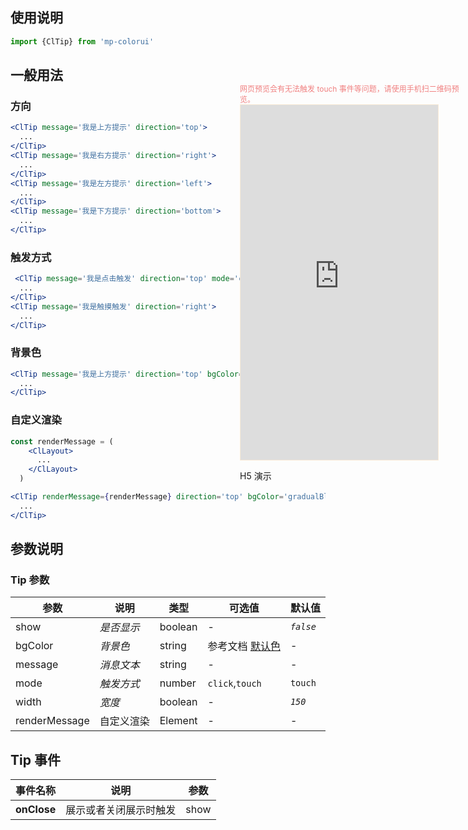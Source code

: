 ## 使用说明

```jsx
import {ClTip} from 'mp-colorui'
```

## 一般用法

### 方向

```jsx
<ClTip message='我是上方提示' direction='top'>
  ...
</ClTip>
<ClTip message='我是右方提示' direction='right'>
  ...
</ClTip>
<ClTip message='我是左方提示' direction='left'>
  ...
</ClTip>
<ClTip message='我是下方提示' direction='bottom'>
  ...
</ClTip>
```

### 触发方式

```jsx
 <ClTip message='我是点击触发' direction='top' mode='click'>
  ...
</ClTip>
<ClTip message='我是触摸触发' direction='right'>
  ...
</ClTip>
```



### 背景色

```jsx
<ClTip message='我是上方提示' direction='top' bgColor='gradualBlue'>
  ...
</ClTip>
```



### 自定义渲染

```jsx
const renderMessage = (
    <ClLayout>
      ...
    </ClLayout>
  )

<ClTip renderMessage={renderMessage} direction='top' bgColor='gradualBlue' mode='click' width={350}>
  ...
</ClTip>
```





## 参数说明

### Tip 参数

| 参数          | 说明       | 类型    | 可选值                         | 默认值    |
| ------------- | ---------- | ------- | ------------------------------ | --------- |
| show          | *是否显示* | boolean | -                              | *`false`* |
| bgColor       | *背景色*   | string  | 参考文档 [默认色](/home/color) | -         |
| message       | *消息文本* | string  | -                              | -         |
| mode          | *触发方式* | number  | `click`,`touch`                | `touch`   |
| width         | *宽度*     | boolean | -                              | *`150`*   |
| renderMessage | 自定义渲染 | Element | -                              | -         |



## Tip 事件

| 事件名称    | 说明                   | 参数 |
| ----------- | ---------------------- | ---- |
| **onClose** | 展示或者关闭展示时触发 | show |



<div style="position: fixed; right:10px; top: 5%">
<div style="width: 355px; display: flex; flex-wrap: wrap; justify-content: center; align-items: center; font-size: 12px; color: lightcoral">网页预览会有无法触发 touch 事件等问题，请使用手机扫二维码预览。</div>
<iframe style="border: 1px solid antiquewhite" src="https://yinliangdream.github.io/mp-colorui-h5-demo/#/pages/components/tip/index" height="568" width="316"></iframe>
<div>
		<p>H5 演示</p>
		<div id='qrcode'></div>
	</div>
</div>

<script>
	new Vue({
		el: '#main',
		mounted() {
			setTimeout(() => {
				const id = document.getElementById("qrcode");
				new QRCode(id, {
					text: "https://yinliangdream.github.io/mp-colorui-h5-demo/#/pages/components/tip/index",
					width: 128,
					height: 128,
					colorDark : "#000000",
					colorLight : "#ffffff",
					correctLevel : QRCode.CorrectLevel.H
				});
			});
		}
	})
</script>
